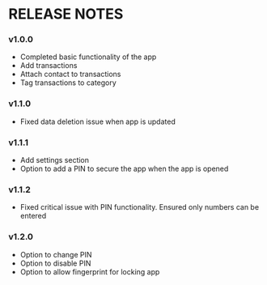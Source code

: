 # RELEASE NOTES

### v1.0.0
- Completed basic functionality of the app
- Add transactions
- Attach contact to transactions
- Tag transactions to category

### v1.1.0
- Fixed data deletion issue when app is updated

### v1.1.1
- Add settings section
- Option to add a PIN to secure the app when the app is opened

### v1.1.2
- Fixed critical issue with PIN functionality. Ensured only numbers can be entered

### v1.2.0
- Option to change PIN
- Option to disable PIN
- Option to allow fingerprint for locking app
